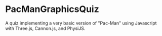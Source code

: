 # PacManGraphicsQuiz
A quiz implementing a very basic version of "Pac-Man" using Javascript with Three.js, Cannon.js, and PhysiJS.
